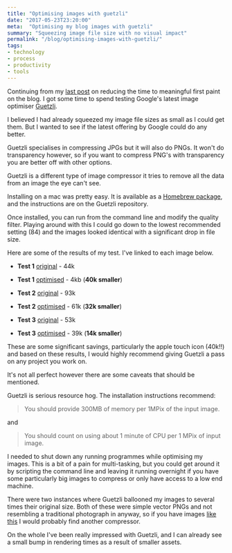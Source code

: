 ```yaml
---
title: "Optimising images with guetzli"
date: "2017-05-23T23:20:00"
meta:  "Optimising my blog images with guetzli"
summary: "Squeezing image file size with no visual impact"
permalink: "/blog/optimising-images-with-guetzli/"
tags:
- technology
- process
- productivity
- tools
---
```


Continuing from my [last post](/blog/jekyll-blog-speed) on reducing the time to meaningful first paint on the blog. I got some time to spend testing Google's latest image optimiser [Guetzli](https://github.com/google/guetzli).

I believed I had already squeezed my image file sizes as small as I could get them. But I wanted to see if the latest offering by Google could do any better.

Guetzli specialises in compressing JPGs but it will also do PNGs. It won't do transparency however, so if you want to compress PNG's with transparency you are better off with other options.

Guetzli is a different type of image compressor it tries to remove all the data from an image the eye can't see.

Installing on a mac was pretty easy. It is available as a [Homebrew package](https://brew.sh/), and the instructions are on the Guetzli repository.

Once installed, you can run from the command line and modify the quality filter. Playing around with this I could go down to the lowest recommended setting (84) and the images looked identical with a significant drop in file size.

Here are some of the results of my test. I've linked to each image below.

- **Test 1** [original](/images/blog/2017-05-23/apple-touch-icon-152x152-precomposed-original.png) - 44k
- **Test 1** [optimised](/images/apple-touch-icon-152x152-precomposed.png) - 4kb (**40k smaller**)

- **Test 2** [original](/images/blog/2017-05-23/blueprint-original.jpg) - 93k
- **Test 2** [optimised](/images/blog/2013-11-11/blueprint.jpg) - 61k (**32k smaller**)

- **Test 3** [original](/images/blog/2017-05-23/pils-original.jpg) - 53k
- **Test 3** [optimised](/images/blog/2013-11-19/pils.jpg) - 39k (**14k smaller**)

These are some significant savings, particularly the apple touch icon (40k!!) and based on these results, I would highly recommend giving Guetzli a pass on any project you work on.

It's not all perfect however there are some caveats that should be mentioned.

Guetzli is serious resource hog. The installation instructions recommend:

> You should provide 300MB of memory per 1MPix of the input image.

and

> You should count on using about 1 minute of CPU per 1 MPix of input image.

I needed to shut down any running programmes while optimising my images. This is a bit of a pain for multi-tasking, but you could get around it by scripting the command line and leaving it running overnight if you have some particularly big images to compress or only have access to a low end machine.

There were two instances where Guetzli ballooned my images to several times their original size. Both of these were simple vector PNGs and not resembling a traditional photograph in anyway, so if you have images [like this](/images/blog/2017-01-03/govuk-stats-apr-2013-jan-2017.png) I would probably find another compressor.

On the whole I've been really impressed with Guetzli, and I can already see a small bump in rendering times as a result of smaller assets.
